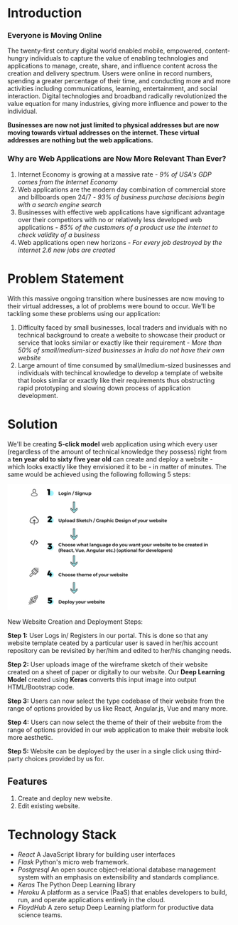 # Introduction

### Everyone is Moving Online

The twenty-first century digital world enabled mobile, empowered, content-hungry individuals to capture the value of enabling technologies and applications to manage, create, share, and influence content across the creation and delivery spectrum. Users were online in record numbers, spending a greater percentage of their time, and conducting more and more activities including communications, learning, entertainment, and social interaction. Digital technologies and broadband radically revolutionized the value equation for many industries, giving more influence and power to the individual. 

**Businesses are now not just limited to physical addresses but are now moving towards virtual addresses on the internet. These virtual addresses are nothing but the web applications.**

### Why are Web Applications are Now More Relevant Than Ever?
1. Internet Economy is growing at a massive rate - _9% of USA's GDP comes from the Internet Economy_
2. Web applications are the modern day combination of commercial store and billboards open 24/7 - _93% of business purchase decisions begin with a search engine search_
3. Businesses with effective web applications have significant advantage over their competitors with no or relatively less developed web applications - _85% of the customers of a product use the internet to check validity of a business_
4. Web applications open new horizons - _For every job destroyed by the internet 2.6 new jobs are created_

# Problem Statement

With this massive ongoing transition where businesses are now moving to their virtual addresses, a lot of problems were bound to occur. We'll be tackling some these problems using our application: 

1. Difficulty faced by small businesses, local traders and inviduals with no technical background to create a website to showcase their product or service that looks similar or exactly like their requirement - _More than 50% of small/medium-sized businesses in India do not have their own website_ 
2. Large amount of time consumed by small/medium-sized businesses and individuals with techincal knowledge to develop a template of website that looks similar or exactly like their requirements thus obstructing rapid prototyping and slowing down process of application development.

# Solution

We'll be creating **5-click model** web application using which every user (regardless of the amount of technical knowledge they possess) right from a **ten year old to sixty five year old** can create and deploy a website - which looks exactly like they envisioned it to be - in matter of minutes. The same would be achieved using the following following 5 steps:

![5-Click Model](/img/steps.jpg)

New Website Creation and Deployment Steps:

**Step 1:** User Logs in/ Registers in our portal. This is done so that any website template ceated by a particular user is saved in her/his account repository can be revisited by her/him and edited to her/his changing needs.

**Step 2:** User uploads image of the wireframe sketch of their website created on a sheet of paper or digitally to our website. Our **Deep Learning Model** created using **Keras** converts this input image into output HTML/Bootstrap code.

**Step 3:** Users can now select the type codebase of their website from the range of options provided by us like React, Angular.js, Vue and many more.

**Step 4:** Users can now select the theme of their of their website from the range of options provided in our web application to make their website look more aesthetic.

**Step 5:** Website can be deployed by the user in a single click using third-party choices provided by us for. 

## Features
1. Create and deploy new website.
2. Edit existing website.

# Technology Stack
* *React* A JavaScript library for building user interfaces
* *Flask* Python's micro web framework.
* *Postgresql*  An open source object-relational database management system with an emphasis on extensibility and standards compliance.
* *Keras* The Python Deep Learning library 
* *Heroku* A platform as a service (PaaS) that enables developers to build, run, and operate applications entirely in the cloud.
* *FloydHub* A zero setup Deep Learning platform for productive data science teams.

